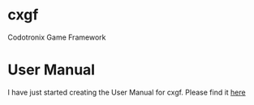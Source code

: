 # cxgf
Codotronix Game Framework

# User Manual
I have just started creating the User Manual for cxgf. Please find it [here](codotronix.github/io/cxgf/docs/index.html)

